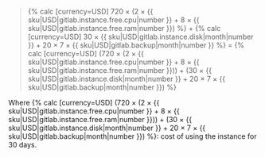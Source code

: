 > {% calc [currency=USD] 720 × (2 × {{ sku|USD|gitlab.instance.free.cpu|number }} + 8 × {{ sku|USD|gitlab.instance.free.ram|number }}) %} + {% calc [currency=USD] 30 × {{ sku|USD|gitlab.instance.disk|month|number }} + 20 × 7 × {{ sku|USD|gitlab.backup|month|number }} %} = {% calc [currency=USD] (720 × (2 × {{ sku|USD|gitlab.instance.free.cpu|number }} + 8 × {{ sku|USD|gitlab.instance.free.ram|number }})) + (30 × {{ sku|USD|gitlab.instance.disk|month|number }} + 20 × 7 × {{ sku|USD|gitlab.backup|month|number }}) %}

  Where {% calc [currency=USD] (720 × (2 × {{ sku|USD|gitlab.instance.free.cpu|number }} + 8 × {{ sku|USD|gitlab.instance.free.ram|number }})) + (30 × {{ sku|USD|gitlab.instance.disk|month|number }} + 20 × 7 × {{ sku|USD|gitlab.backup|month|number }}) %}: cost of using the instance for 30 days.
